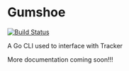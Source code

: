 Gumshoe
===
[![Build Status](https://travis-ci.org/pivotal/gumshoe.png?branch=master)](https://travis-ci.org/pivotal/gumshoe)

A Go CLI used to interface with Tracker

More documentation coming soon!!!
